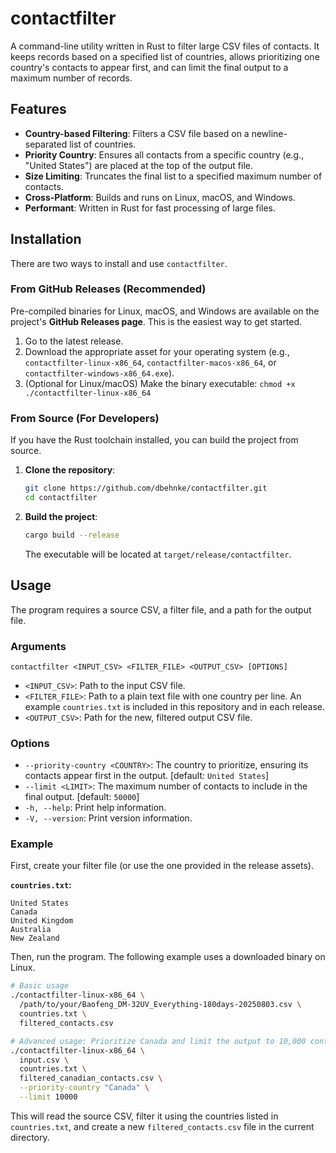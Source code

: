 # contactfilter

A command-line utility written in Rust to filter large CSV files of contacts. It keeps records based on a specified list of countries, allows prioritizing one country's contacts to appear first, and can limit the final output to a maximum number of records.

## Features

*   **Country-based Filtering**: Filters a CSV file based on a newline-separated list of countries.
*   **Priority Country**: Ensures all contacts from a specific country (e.g., "United States") are placed at the top of the output file.
*   **Size Limiting**: Truncates the final list to a specified maximum number of contacts.
*   **Cross-Platform**: Builds and runs on Linux, macOS, and Windows.
*   **Performant**: Written in Rust for fast processing of large files.

## Installation

There are two ways to install and use `contactfilter`.

### From GitHub Releases (Recommended)

Pre-compiled binaries for Linux, macOS, and Windows are available on the project's **GitHub Releases page**. This is the easiest way to get started.

1.  Go to the latest release.
2.  Download the appropriate asset for your operating system (e.g., `contactfilter-linux-x86_64`, `contactfilter-macos-x86_64`, or `contactfilter-windows-x86_64.exe`).
3.  (Optional for Linux/macOS) Make the binary executable: `chmod +x ./contactfilter-linux-x86_64`

### From Source (For Developers)

If you have the Rust toolchain installed, you can build the project from source.

1.  **Clone the repository**:
    ```bash
    git clone https://github.com/dbehnke/contactfilter.git
    cd contactfilter
    ```

2.  **Build the project**:
    ```bash
    cargo build --release
    ```
    The executable will be located at `target/release/contactfilter`.

## Usage

The program requires a source CSV, a filter file, and a path for the output file.

### Arguments

`contactfilter <INPUT_CSV> <FILTER_FILE> <OUTPUT_CSV> [OPTIONS]`

*   `<INPUT_CSV>`: Path to the input CSV file.
*   `<FILTER_FILE>`: Path to a plain text file with one country per line. An example `countries.txt` is included in this repository and in each release.
*   `<OUTPUT_CSV>`: Path for the new, filtered output CSV file.

### Options

*   `--priority-country <COUNTRY>`: The country to prioritize, ensuring its contacts appear first in the output. [default: `United States`]
*   `--limit <LIMIT>`: The maximum number of contacts to include in the final output. [default: `50000`]
*   `-h, --help`: Print help information.
*   `-V, --version`: Print version information.

### Example

First, create your filter file (or use the one provided in the release assets).

**`countries.txt`:**
```text
United States
Canada
United Kingdom
Australia
New Zealand
```

Then, run the program. The following example uses a downloaded binary on Linux.

```bash
# Basic usage
./contactfilter-linux-x86_64 \
  /path/to/your/Baofeng_DM-32UV_Everything-180days-20250803.csv \
  countries.txt \
  filtered_contacts.csv

# Advanced usage: Prioritize Canada and limit the output to 10,000 contacts
./contactfilter-linux-x86_64 \
  input.csv \
  countries.txt \
  filtered_canadian_contacts.csv \
  --priority-country "Canada" \
  --limit 10000
```

This will read the source CSV, filter it using the countries listed in `countries.txt`, and create a new `filtered_contacts.csv` file in the current directory.